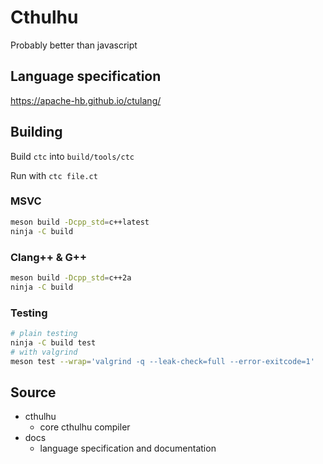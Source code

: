 # Cthulhu

Probably better than javascript

## Language specification

<https://apache-hb.github.io/ctulang/>

## Building

Build `ctc` into `build/tools/ctc`

Run with `ctc file.ct`

### MSVC

```sh
meson build -Dcpp_std=c++latest
ninja -C build
```

### Clang++ & G++

```sh
meson build -Dcpp_std=c++2a
ninja -C build
```

### Testing

```sh
# plain testing
ninja -C build test
# with valgrind 
meson test --wrap='valgrind -q --leak-check=full --error-exitcode=1'
```

## Source

- cthulhu
  - core cthulhu compiler
- docs
  - language specification and documentation
